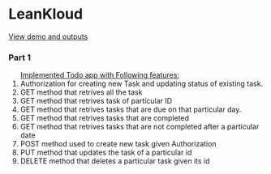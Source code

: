 # LeanKloud
<a href="https://drive.google.com/drive/folders/1C9PoMi2MWY2vs6Z1iUrDE90NMOmhXi2j?usp=sharing">View demo and outputs</a>

<h3>Part 1</h3>
<p align="justify">
<ol><u>Implemented Todo app with Following features:</u> 
  <li>Authorization for creating new Task and updating status of existing task.</li>
  <li>GET method that retrives all the task </li>
  <li>GET method that retrives task of particular ID </li>
  <li>GET method that retrives tasks that are due on that particular day.</li>
  <li>GET method that retrives tasks that are completed</li>
  <li>GET method that retrives tasks that are not completed after a particular date</li>
  <li>POST method used to create new task given Authorization</li>
  <li>PUT method that updates the task of a particular id</li>
  <li>DELETE method that deletes a particular task given its id</li>
  </ol>
  </p>
